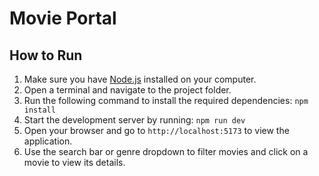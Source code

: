# Movie Portal

## How to Run

1. Make sure you have [Node.js](https://nodejs.org/) installed on your computer.
2. Open a terminal and navigate to the project folder.
3. Run the following command to install the required dependencies:
    ```npm install```
4. Start the development server by running:
    ```npm run dev```
5. Open your browser and go to `http://localhost:5173` to view the application.
6. Use the search bar or genre dropdown to filter movies and click on a movie to view its details.